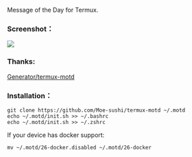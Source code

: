Message of the Day for Termux.     
### Screenshot：  
![](https://github.com/Moe-sushi/termux-motd/raw/main/.screenshot.png)
### Thanks:
[Generator/termux-motd](https://github.com/Generator/termux-motd)           
### Installation：        
```shell
git clone https://github.com/Moe-sushi/termux-motd ~/.motd
echo ~/.motd/init.sh >> ~/.bashrc
echo ~/.motd/init.sh >> ~/.zshrc
```
If your device has docker support:        
```shell
mv ~/.motd/26-docker.disabled ~/.motd/26-docker
```
